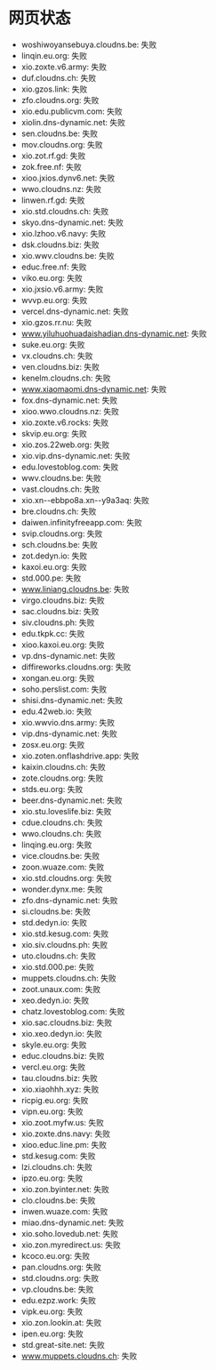 # 网页状态
- woshiwoyansebuya.cloudns.be: 失败
- linqin.eu.org: 失败
- xio.zoxte.v6.army: 失败
- duf.cloudns.ch: 失败
- xio.gzos.link: 失败
- zfo.cloudns.org: 失败
- xio.edu.publicvm.com: 失败
- xiolin.dns-dynamic.net: 失败
- sen.cloudns.be: 失败
- mov.cloudns.org: 失败
- xio.zot.rf.gd: 失败
- zok.free.nf: 失败
- xioo.jxios.dynv6.net: 失败
- wwo.cloudns.nz: 失败
- linwen.rf.gd: 失败
- xio.std.cloudns.ch: 失败
- skyo.dns-dynamic.net: 失败
- xio.lzhoo.v6.navy: 失败
- dsk.cloudns.biz: 失败
- xio.wwv.cloudns.be: 失败
- educ.free.nf: 失败
- viko.eu.org: 失败
- xio.jxsio.v6.army: 失败
- wvvp.eu.org: 失败
- vercel.dns-dynamic.net: 失败
- xio.gzos.rr.nu: 失败
- www.yiluhuohuadaishadian.dns-dynamic.net: 失败
- suke.eu.org: 失败
- vx.cloudns.ch: 失败
- ven.cloudns.biz: 失败
- kenelm.cloudns.ch: 失败
- www.xiaomaomi.dns-dynamic.net: 失败
- fox.dns-dynamic.net: 失败
- xioo.wwo.cloudns.nz: 失败
- xio.zoxte.v6.rocks: 失败
- skvip.eu.org: 失败
- xio.zos.22web.org: 失败
- xio.vip.dns-dynamic.net: 失败
- edu.lovestoblog.com: 失败
- wwv.cloudns.be: 失败
- vast.cloudns.ch: 失败
- xio.xn--ebbpo8a.xn--y9a3aq: 失败
- bre.cloudns.ch: 失败
- daiwen.infinityfreeapp.com: 失败
- svip.cloudns.org: 失败
- sch.cloudns.be: 失败
- zot.dedyn.io: 失败
- kaxoi.eu.org: 失败
- std.000.pe: 失败
- www.liniang.cloudns.be: 失败
- virgo.cloudns.biz: 失败
- sac.cloudns.biz: 失败
- siv.cloudns.ph: 失败
- edu.tkpk.cc: 失败
- xioo.kaxoi.eu.org: 失败
- vp.dns-dynamic.net: 失败
- diffireworks.cloudns.org: 失败
- xongan.eu.org: 失败
- soho.perslist.com: 失败
- shisi.dns-dynamic.net: 失败
- edu.42web.io: 失败
- xio.wwvio.dns.army: 失败
- vip.dns-dynamic.net: 失败
- zosx.eu.org: 失败
- xio.zoten.onflashdrive.app: 失败
- kaixin.cloudns.ch: 失败
- zote.cloudns.org: 失败
- stds.eu.org: 失败
- beer.dns-dynamic.net: 失败
- xio.stu.loveslife.biz: 失败
- cdue.cloudns.ch: 失败
- wwo.cloudns.ch: 失败
- linqing.eu.org: 失败
- vice.cloudns.be: 失败
- zoon.wuaze.com: 失败
- xio.std.cloudns.org: 失败
- wonder.dynx.me: 失败
- zfo.dns-dynamic.net: 失败
- si.cloudns.be: 失败
- std.dedyn.io: 失败
- xio.std.kesug.com: 失败
- xio.siv.cloudns.ph: 失败
- uto.cloudns.ch: 失败
- xio.std.000.pe: 失败
- muppets.cloudns.ch: 失败
- zoot.unaux.com: 失败
- xeo.dedyn.io: 失败
- chatz.lovestoblog.com: 失败
- xio.sac.cloudns.biz: 失败
- xio.xeo.dedyn.io: 失败
- skyle.eu.org: 失败
- educ.cloudns.biz: 失败
- vercl.eu.org: 失败
- tau.cloudns.biz: 失败
- xio.xiaohhh.xyz: 失败
- ricpig.eu.org: 失败
- vipn.eu.org: 失败
- xio.zoot.myfw.us: 失败
- xio.zoxte.dns.navy: 失败
- xioo.educ.line.pm: 失败
- std.kesug.com: 失败
- lzi.cloudns.ch: 失败
- ipzo.eu.org: 失败
- xio.zon.byinter.net: 失败
- clo.cloudns.be: 失败
- inwen.wuaze.com: 失败
- miao.dns-dynamic.net: 失败
- xio.soho.lovedub.net: 失败
- xio.zon.myredirect.us: 失败
- kcoco.eu.org: 失败
- pan.cloudns.org: 失败
- std.cloudns.org: 失败
- vp.cloudns.be: 失败
- edu.ezpz.work: 失败
- vipk.eu.org: 失败
- xio.zon.lookin.at: 失败
- ipen.eu.org: 失败
- std.great-site.net: 失败
- www.muppets.cloudns.ch: 失败
